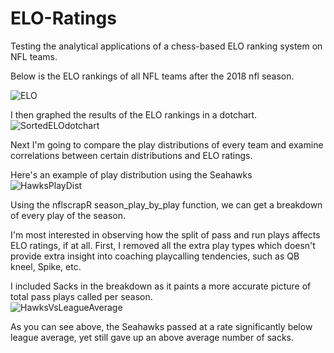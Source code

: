 # ELO-Ratings

Testing the analytical applications of a chess-based ELO ranking system on NFL teams. 

Below is the ELO rankings of all NFL teams after the 2018 nfl season.

![ELO](https://user-images.githubusercontent.com/29874915/54938135-b7ee3b80-4f1d-11e9-84dd-c5b6b62983e2.PNG)

I then graphed the results of the ELO rankings in a dotchart. 
![SortedELOdotchart](https://user-images.githubusercontent.com/29874915/55000950-803dcd00-4fcb-11e9-9055-6bc081ee98d6.PNG)

Next I'm going to compare the play distributions of every team and examine correlations between certain distributions and ELO ratings.

Here's an example of play distribution using the Seahawks
![HawksPlayDist](https://user-images.githubusercontent.com/29874915/55415848-b2b86e80-5565-11e9-912b-d41d4171d8d0.PNG)

Using the nflscrapR season_play_by_play function, we can get a breakdown of every play of the season.

I'm most interested in observing how the split of pass and run plays affects ELO ratings, if at all.
First, I removed all the extra play types which doesn't provide extra insight into coaching playcalling tendencies, such as QB kneel, Spike, etc. 

I included Sacks in the breakdown as it paints a more accurate picture of total pass plays called per season.  
![HawksVsLeagueAverage](https://user-images.githubusercontent.com/29874915/55424991-55c6b380-5579-11e9-8662-72052a79b6b3.PNG)

As you can see above, the Seahawks passed at a rate significantly below league average, yet still gave up an above average number of sacks. 
